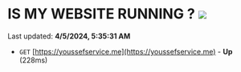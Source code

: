 # IS MY WEBSITE RUNNING ? [![](https://img.shields.io/static/v1?label=Sponsor&message=%E2%9D%A4&logo=GitHub&color=%23fe8e86)](https://github.com/sponsors/<username>)

Last updated: **4/5/2024, 5:35:31 AM**

- `GET` [https://youssefservice.me](https://youssefservice.me) - **Up** (228ms)
